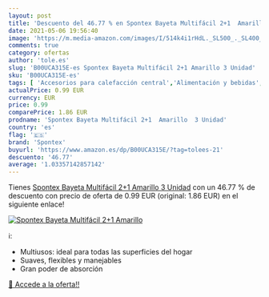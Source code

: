 ```yaml
---
layout: post
title: 'Descuento del 46.77 % en Spontex Bayeta Multifácil 2+1  Amarillo '
date: 2021-05-06 19:56:40
image: 'https://m.media-amazon.com/images/I/514k4i1rHdL._SL500_._SL400_.jpg'
comments: true
category: ofertas
author: 'tole.es'
slug: 'B00UCA315E-es Spontex Bayeta Multifácil 2+1 Amarillo 3 Unidad'
sku: 'B00UCA315E-es'
tags: [ 'Accesorios para calefacción central','Alimentación y bebidas','Bricolaje y herramientas','Calefacción central y accesorios','Climatización','Cuidado y limpieza del hogar','Productos de limpieza para el hogar','Salud y cuidado personal','Suministros de construcción','bayeta','spontex', ]
actualPrice: 0.99 EUR
currency: EUR
price: 0.99
comparePrice: 1.86 EUR
prodname: 'Spontex Bayeta Multifácil 2+1  Amarillo  3 Unidad'
country: 'es'
flag: '🇪🇸'
brand: 'Spontex'
buyurl: 'https://www.amazon.es/dp/B00UCA315E/?tag=tolees-21'
descuento: '46.77'
average: '1.03357142857142'
---
```


Tienes [Spontex Bayeta Multifácil 2+1  Amarillo  3 Unidad](https://www.amazon.es/dp/B00UCA315E/?tag=tolees-21) con un 46.77 % de descuento con precio de oferta de 0.99 EUR (original: 1.86 EUR) en el siguiente enlace!

[![Spontex Bayeta Multifácil 2+1  Amarillo ](https://m.media-amazon.com/images/I/514k4i1rHdL._SL500_._SL400_.jpg)](https://www.amazon.es/dp/B00UCA315E/?tag=tolees-21)

ℹ️:

- Multiusos: ideal para todas las superficies del hogar
- Suaves, flexibles y manejables
- Gran poder de absorción

[🛒 Accede a la oferta!!](https://www.amazon.es/dp/B00UCA315E/?tag=tolees-21)
